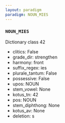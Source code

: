 ```yaml
---
layout: paradigm
paradigm: NOUN_MIES
---
```

### ` NOUN_MIES `

Dictionary class 42
* clitics: False
* grade_dir: strengthen
* harmony: front
* suffix_regex: ies
* plurale_tantum: False
* possessive: False
* upos: NOUN
* stem_vowel: None
* kotus_tn: 42
* pos: NOUN
* stem_diphthong: None
* kotus_av: None
* deletion: s
